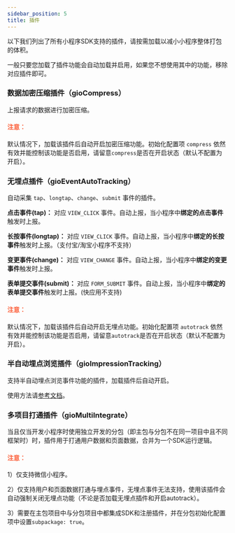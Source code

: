 ```yaml
---
sidebar_position: 5
title: 插件
---
```


以下我们列出了所有小程序SDK支持的插件，请按需加载以减小小程序整体打包的体积。

一般只要您加载了插件功能会自动加载并启用，如果您不想使用其中的功能，移除对应插件即可。

### 数据加密压缩插件（gioCompress）

上报请求的数据进行加密压缩。

#### <font color="#FC5F3A">注意：</font>

默认情况下，加载该插件后自动开启加密压缩功能。初始化配置项 `compress` 依然有效并能控制该功能是否启用，请留意`compress`是否在开启状态（默认不配置为开启）。

### 无埋点插件（gioEventAutoTracking）

自动采集 `tap`、`longtap`、`change`、`submit` 事件的插件。

**点击事件(tap)：** 对应 `VIEW_CLICK` 事件。自动上报，当小程序中**绑定的点击事件**触发时上报。

**长按事件(longtap)：** 对应 `VIEW_CLICK` 事件。自动上报，当小程序中**绑定的长按事件**触发时上报。（支付宝/淘宝小程序不支持）

**变更事件(change)：** 对应 `VIEW_CHANGE` 事件。自动上报，当小程序中**绑定的变更事件**触发时上报。

**表单提交事件(submit)：** 对应 `FORM_SUBMIT` 事件。自动上报，当小程序中**绑定的表单提交事件**触发时上报。(快应用不支持)

#### <font color="#FC5F3A">注意：</font>

默认情况下，加载该插件后自动开启无埋点功能。初始化配置项 `autotrack` 依然有效并能控制该功能是否启用，请留意`autotrack`是否在开启状态（默认不配置为开启）。

### 半自动埋点浏览插件（gioImpressionTracking）

支持半自动埋点浏览事件功能的插件，加载插件后自动开启。

使用方法请[参考文档](/docs/miniprogram/3.8/commonlyApi#半自动埋点浏览事件)。

### 多项目打通插件（gioMultiIntegrate）

当且仅当开发小程序时使用独立开发的分包（即主包与分包不在同一项目中且不同框架时）时，插件用于打通用户数据和页面数据，合并为一个SDK运行逻辑。

#### <font color="#FC5F3A">注意：</font>

1）仅支持微信小程序。

2）仅支持用户和页面数据打通与埋点事件，无埋点事件无法支持，使用该插件会自动强制关闭无埋点功能（不论是否加载无埋点插件和开启autotrack）。

3）需要在主包项目中与分包项目中都集成SDK和注册插件，并在分包初始化配置项中设置`subpackage: true`。

<!-- ### 埋点插件（gioCustomTracking）

提供埋点(手动上报数据接口)事件的插件。

**自定义埋点事件：** 对应 `CUSTOM` 事件。[调用方法](/docs/miniprogram/3.8/commonlyApi#4自定义埋点)

**登录用户属性事件：** 对应 `LOGIN_USER_ATTRIBUTES` 事件。[调用方法](/docs/miniprogram/3.8/commonlyApi#5登录用户属性事件)

#### <font color="#FC5F3A">注意：</font>

该功能已内置，无需再加载此插件。

### 淘宝小程序上报适配插件（gioTaobaoSendAdapter）

因为淘宝小程序上报数据特殊性，可选择使用云函数或云应用的方式上报数据，插件适配了两种不同的上报方式。

使用方法请[参考文档](/docs/miniprogram/3.8/initSettings#tbconfig)。

#### <font color="#FC5F3A">注意：</font>

淘宝小程序内置插件，其他小程序不可用。

### Chameleon适配插件（gioChameleonAdapter）

适配Chameleon框架专用的插件。

### WePY适配插件（gioWepyAdapter）

适配WePY2框架专用的插件。

### uni-app适配插件（gioUniAppAdapter）

适配uni-app框架专用的插件(仅适配小程序，非H5和App)。支持vue2、vue3。

### Taro适配插件（gioTaroAdapter）

适配Taro框架专用的插件。支持Taro2、Taro3 react、Taro3 vue2、Taro3 vue3。

### Remax适配插件（gioRemaxAdapter）

适配Remax框架专用的插件。 -->
